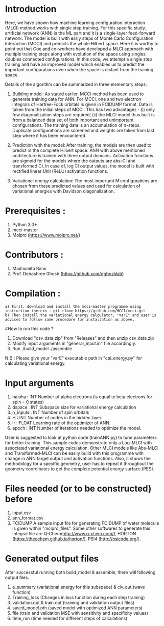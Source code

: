 # Introduction
Here, we have shown how machine learning configuration interaction (MLCI) method works with single step training. 
For this specific study, artificial network (ANN) is the ML part and it is a single-layer feed-forward network. 
The model is built with early steps of Monte Carlo Configuration Interaction (MCCI) and predicts the whole Hilbert 
space. Here it is worthy to point out that Coe and co-workers have developed a MLCI approach with multiple training 
steps along with evolution of the space using singles doubles connected configurations. In this code, we attempt a 
single step training and have an improved model which enables us to predict the important configurations even when 
the space is distant from the training space.

Details of the algorithm can be summarized in three elementary steps:

1. Building model: 		As stated earlier, MCCI method has been used to generate training data for ANN. For MCCI, one and two 
                                electron integrals of Hartree-Fock orbitals is given in FCIDUMP format. Data is taken from the initial 
				steps of MCCI. This has two advantages - (i) only few diagonalization steps are required; (ii) the MLCI
				model thus built is from a balanced data set of both important and unimportant configurations. 
                   		The training data is an accumulation of n-steps. Duplicate configurations are screened and weights are 
 				taken from last step where it has been encountered.
    
2. Prediction with the model: 	After training, the models are then used to predict in the complete Hilbert space. 
				ANN with above mentioned architecture is trained with three output domains. 
    			      	Activation functions are sigmoid for the models where the outputs are abs-CI and transformed CI.
                              	In case of, log CI output values, the model is built with rectified linear Unit (ReLU) activation 
                              	functions. 
    
3. Variational energy 
   calculation:  		The most important M configurations are chosen from these predicted values and used for
    				calculation of variational energies with Davidson diagonalization.

# Prerequisites :
1. Python 3.0+
2. mcci-master
3. Molpro (https://www.molpro.net/)

# Contributors :
1. Madhumita Rano
2. Prof. Debashree Ghosh (https://github.com/dghoshlab)

# Compilation :
	a) First, download and install the mcci-master programme using instruction therein : git clone https://github.com/MCCI/mcci.git
	b) Then install the variational energy calculator, "varE" and user is adviced to follow same procedure for installation as above.

#How to run this code ?
1. Download "csv_data.zip" from "Releases" and then unzip csv_data.zip
2. Modify input arguments in "general_input.in" file accordingly. 
3. Run 
   ./build_model
   ./assemble

N.B.: Please give your "varE" executable path in "cal_energy.py" for calculating variational energy.

# Input arguments 
1. nalpha        : 	INT
       			Number of alpha electrons (is equal to beta electrons for spin = 0 states)
2. dspace        : 	INT
			Subspace size for variational energy calculation
3. n_inputs	 :	INT
			Number of spin orbitals
4. H		 :	INT
			Number of nodes in the hidden layer.
5. lr		 :	FLOAT
			Learning rate of the optimizer of ANN.
6. epoch	 :	INT
			Number of iterations needed to optimize the model.

User is suggested to look at python code (trainANN.py) to tune parameters for better training. This sample codes demonstrate only a Log-MLCI
with associated variational energy calculation. Other MLCI models like Abs-MLCI and Transformed-MLCI can be easily build with this programme
with change in ANN target output and activation functions. Also, it shows the methodology for a specific geometry, user has to repeat it 
throughout the geometry coordinates to get the complete potential energy surface (PES).



# Files needed (or to be constructed) before
1. input.csv
2. ann_format.csv
3. FCIDUMP
A sample input file for generating FCIDUMP of water molecule is given within "molpro_files". Some other softwares to generate this integral 
file are Q-Chem(http://www.q-chem.com/), HORTON (https://theochem.github.io/horton/), PSI4 (http://psicode.org/).



# Generated output files
After successful running both build_model & assemble, there will following output files. 
1. e_summary (variational energy for this subspace) & civ_out (wave function)
2. Training_loss (Changes in loss function during each step training)
3. validation.out & train.out (training and validation output files)
4. saved_model.pth (saved model with optimized ANN parameters)
5. file (train and validation MSE with sensitivity and specificity values)
6. time_run (time needed for different steps of calculations)
